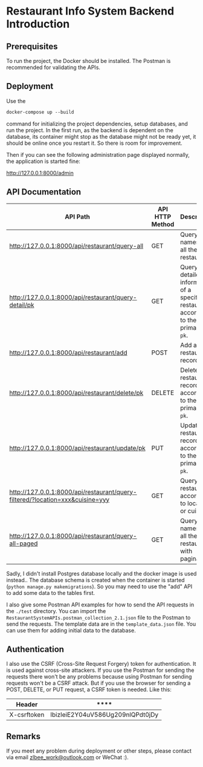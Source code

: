 # Restaurant Info System Backend Introduction

## Prerequisites

To run the project, the Docker should be installed. The Postman is recommended for validating the APIs.

## Deployment

Use the 

```dockerfile
docker-compose up --build
```

command for initializing the project dependencies, setup databases, and run the project. In the first run, as the backend is dependent on the database, its container might stop as the database might not be ready yet, it should be online once you restart it. So there is room for improvement.



Then if you can see the following administration page displayed normally, the application is started fine:

http://127.0.0.1:8000/admin

## API Documentation

| API Path                                                     | API HTTP Method | Description                                                  |
| ------------------------------------------------------------ | --------------- | ------------------------------------------------------------ |
| http://127.0.0.1:8000/api/restaurant/query-all               | GET             | Query the names of all the restaurants.                      |
| http://127.0.0.1:8000/api/restaurant/query-detail/pk         | GET             | Query the detailed information of a specific restaurant according to the primary key `pk`. |
| http://127.0.0.1:8000/api/restaurant/add                     | POST            | Add a restaurant record.                                     |
| http://127.0.0.1:8000/api/restaurant/delete/pk               | DELETE          | Delete a restaurant record according to the primary key `pk`. |
| http://127.0.0.1:8000/api/restaurant/update/pk               | PUT             | Update a restaurant record according to the primary key `pk`. |
| http://127.0.0.1:8000/api/restaurant/query-filtered/?location=xxx&cuisine=yyy | GET             | Query restaurants according to location or cuisine.          |
| http://127.0.0.1:8000/api/restaurant/query-all-paged         | GET             | Query the names of all the restaurants with pagination       |

Sadly, I didn't install Postgres database locally and the docker image is used instead.. The database schema is created when the container is started (`python manage.py makemigrations`). So you may need to use the "add" API to add some data to the tables first.



I also give some Postman API examples for how to send the API requests in the `./test` directory. You can import the `RestaurantSystemAPIs.postman_collection_2.1.json` file to the Postman to send the requests. The template data are in the `template_data.json` file. You can use them for adding initial data to the database.

## Authentication

I also use the CSRF (Cross-Site Request Forgery) token for authentication. It is used against cross-site attackers. If you use the Postman for sending the requests there won't be any problems because using Postman for sending requests won't be a CSRF attack. But if you use the browser for sending a POST, DELETE, or PUT request, a CSRF token is needed. Like this:

| Header      | ****                             |
| ----------- | -------------------------------- |
| X-csrftoken | IbizIeiE2Y04uV586Ug209nlQPdt0jDy |

## Remarks

If you meet any problem during deployment or other steps, please contact via email zlbee_work@outlook.com or WeChat :). 